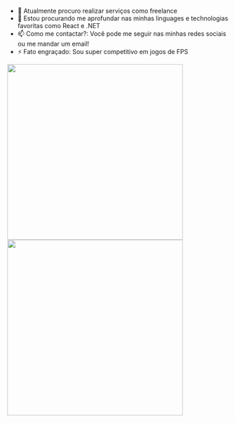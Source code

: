 



- 🔭 Atualmente procuro realizar serviços como freelance
- 🌱 Estou procurando me aprofundar nas minhas linguages e technologias favoritas como React e .NET 
- 📫 Como me contactar?: Você pode me seguir nas minhas redes sociais ou me mandar um email!
- ⚡ Fato engraçado: Sou super competitivo em jogos de FPS


<img height="400px" src="https://github-readme-stats.vercel.app/api?username=LucasBaitz&show_icons=true&hide_border=true&&count_private=true&include_all_commits=true" /><img width="400px" align="left" src="https://github-readme-stats.vercel.app/api/top-langs/?username=LucasBaitz&hide=html&layout=compact&theme=buefy" />
